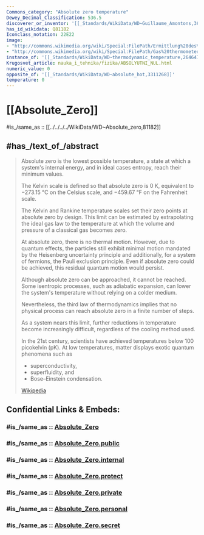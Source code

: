 ```yaml
---
Commons_category: "Absolute zero temperature"
Dewey_Decimal_Classification: 536.5
discoverer_or_inventor: '[[_Standards/WikiData/WD~Guillaume_Amontons,368121]]'
has_id_wikidata: Q81182
Iconclass_notation: 22E22
image:
- "http://commons.wikimedia.org/wiki/Special:FilePath/Ermittlung%20des%20absoluten%20Nullpunktes%20mit%20dem%20Gesetz%20von%20Gay-Lussac.svg"
- "http://commons.wikimedia.org/wiki/Special:FilePath/Gas%20thermometer%20and%20absolute%20zero%20fr.jpg"
instance_of: '[[_Standards/WikiData/WD~thermodynamic_temperature,264647]]'
Krugosvet_article: nauka_i_tehnika/fizika/ABSOLYUTNI_NUL.html
numeric_value: 0
opposite_of: '[[_Standards/WikiData/WD~absolute_hot,3311268]]'
temperature: 0
---
```


# [[Absolute_Zero]] 

#is_/same_as :: [[../../../../WikiData/WD~Absolute_zero,81182]] 

## #has_/text_of_/abstract 

> Absolute zero is the lowest possible temperature, a state at which a system's internal energy, 
> and in ideal cases entropy, reach their minimum values. 
> 
> The Kelvin scale is defined so that absolute zero is 0 K, 
> equivalent to −273.15 °C on the Celsius scale, and −459.67 °F on the Fahrenheit scale. 
> 
> The Kelvin and Rankine temperature scales set their zero points at absolute zero by design. 
> This limit can be estimated by extrapolating the ideal gas law 
> to the temperature at which the volume and pressure of a classical gas becomes zero.
>
> At absolute zero, there is no thermal motion. 
> However, due to quantum effects, the particles still exhibit minimal motion 
> mandated by the Heisenberg uncertainty principle 
> and additionally, for a system of fermions, the Pauli exclusion principle. 
> Even if absolute zero could be achieved, this residual quantum motion would persist. 
>
> Although absolute zero can be approached, it cannot be reached. 
> Some isentropic processes, such as adiabatic expansion, 
> can lower the system's temperature without relying on a colder medium. 
> 
> Nevertheless, the third law of thermodynamics implies that 
> no physical process can reach absolute zero in a finite number of steps. 
> 
> As a system nears this limit, further reductions in temperature become increasingly difficult, 
> regardless of the cooling method used. 
> 
> In the 21st century, scientists have achieved temperatures below 100 picokelvin (pK). 
> At low temperatures, matter displays exotic quantum phenomena such as 
> - superconductivity, 
> - superfluidity, and 
> - Bose–Einstein condensation.
>
> [Wikipedia](https://en.wikipedia.org/wiki/Absolute%20zero) 


## Confidential Links & Embeds: 

### #is_/same_as :: [Absolute_Zero](/_Standards/Unit/SI-Unit/derived_Unit/Unit~Temperature/Absolute_Zero.md) 

### #is_/same_as :: [Absolute_Zero.public](/_public/Unit/SI-Unit/derived_Unit/Unit~Temperature/Absolute_Zero.public.md) 

### #is_/same_as :: [Absolute_Zero.internal](/_internal/Unit/SI-Unit/derived_Unit/Unit~Temperature/Absolute_Zero.internal.md) 

### #is_/same_as :: [Absolute_Zero.protect](/_protect/Unit/SI-Unit/derived_Unit/Unit~Temperature/Absolute_Zero.protect.md) 

### #is_/same_as :: [Absolute_Zero.private](/_private/Unit/SI-Unit/derived_Unit/Unit~Temperature/Absolute_Zero.private.md) 

### #is_/same_as :: [Absolute_Zero.personal](/_personal/Unit/SI-Unit/derived_Unit/Unit~Temperature/Absolute_Zero.personal.md) 

### #is_/same_as :: [Absolute_Zero.secret](/_secret/Unit/SI-Unit/derived_Unit/Unit~Temperature/Absolute_Zero.secret.md)

